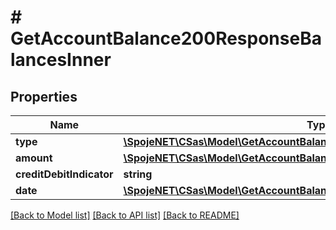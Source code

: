 # # GetAccountBalance200ResponseBalancesInner

## Properties

Name | Type | Description | Notes
------------ | ------------- | ------------- | -------------
**type** | [**\SpojeNET\CSas\Model\GetAccountBalance200ResponseBalancesInnerType**](GetAccountBalance200ResponseBalancesInnerType.md) |  | [optional]
**amount** | [**\SpojeNET\CSas\Model\GetAccountBalance200ResponseBalancesInnerAmount**](GetAccountBalance200ResponseBalancesInnerAmount.md) |  | [optional]
**creditDebitIndicator** | **string** |  | [optional]
**date** | [**\SpojeNET\CSas\Model\GetAccountBalance200ResponseBalancesInnerDate**](GetAccountBalance200ResponseBalancesInnerDate.md) |  | [optional]

[[Back to Model list]](../../README.md#models) [[Back to API list]](../../README.md#endpoints) [[Back to README]](../../README.md)
